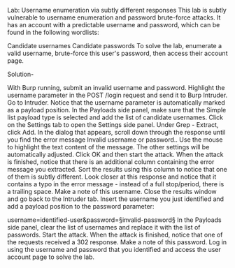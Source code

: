 Lab: Username enumeration via subtly different responses
This lab is subtly vulnerable to username enumeration and password brute-force attacks. It has an account with a predictable username and password, which can be found in the following wordlists:

Candidate usernames
Candidate passwords
To solve the lab, enumerate a valid username, brute-force this user's password, then access their account page.

Solution-

With Burp running, submit an invalid username and password. Highlight the username parameter in the POST /login request and send it to Burp Intruder.
Go to Intruder. Notice that the username parameter is automatically marked as a payload position.
In the Payloads side panel, make sure that the Simple list payload type is selected and add the list of candidate usernames.
Click on the  Settings tab to open the Settings side panel. Under Grep - Extract, click Add. In the dialog that appears, scroll down through the response until you find the error message Invalid username or password.. Use the mouse to highlight the text content of the message. The other settings will be automatically adjusted. Click OK and then start the attack.
When the attack is finished, notice that there is an additional column containing the error message you extracted. Sort the results using this column to notice that one of them is subtly different.
Look closer at this response and notice that it contains a typo in the error message - instead of a full stop/period, there is a trailing space. Make a note of this username.
Close the results window and go back to the Intruder tab. Insert the username you just identified and add a payload position to the password parameter:

username=identified-user&password=§invalid-password§
In the Payloads side panel, clear the list of usernames and replace it with the list of passwords. Start the attack.
When the attack is finished, notice that one of the requests received a 302 response. Make a note of this password.
Log in using the username and password that you identified and access the user account page to solve the lab.
